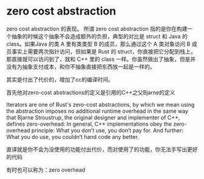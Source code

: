 # zero cost abstraction 
zero cost abstraction  的表现。
所谓 zero cost abstraction 指的是你在构建一个抽象的时候这个抽象不会造成额外的负担，典型的对比是 struct 和 Java 的 class。如果Java 的类 A 里有类类型 B 的成员，那么通过这个 A 类对象访问 B 成员事实上需要两次指针访问，但如果是 Rust 的 struct，你直接把它分配到栈上，那直接就可以访问到了，就和 C++ 里的 class 一样。你虽然做出了抽象，但是并没有为抽象支付成本，和你不抽象直接把东西放一起是一样的。

其实是付出了代价的，增加了cc的编译时间。


首先他对zero-cost abstractions的定义是引用的C++之父Bjarne的定义

Iterators are one of Rust's zero-cost abstractions, by which we mean using the abstraction imposes no additional runtime overhead in the same way that Bjarne Stroustrup, the original designer and implementer of C++, defines zero-overhead:
In general, C++ implementations obey the zero-overhead principle: What you don’t use, you don’t pay for. And further: What you do use, you couldn’t hand code any better.

直译就是你不会为没使用的功能付出代价，而对使用了的功能，你无法手写出更好的代码

有时也可以称为：zero overhead